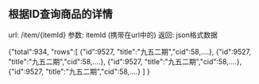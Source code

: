 ## 根据ID查询商品的详情
url: /item/{itemId}
参数: itemId (携带在url中的)
返回: json格式数据


{"total":934,
    "rows":[
        {"id":9527, "title":"九五二期","cid":58,....},
        {"id":9527, "title":"九五二期","cid":58,....},
        {"id":9527, "title":"九五二期","cid":58,....},
        {"id":9527, "title":"九五二期","cid":58,....}
    ]
}